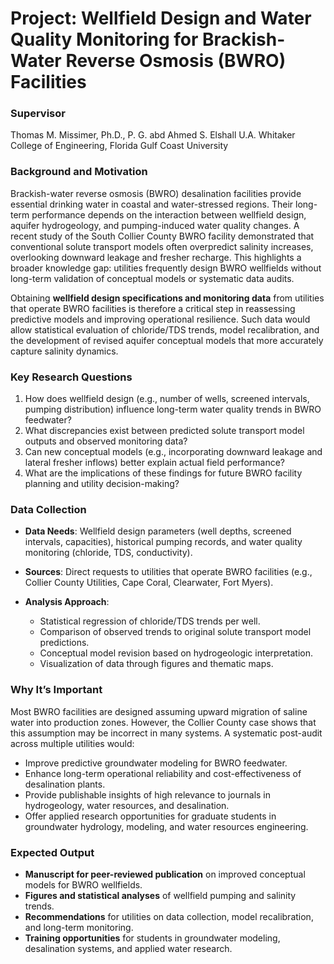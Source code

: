 # Project: Wellfield Design and Water Quality Monitoring for Brackish-Water Reverse Osmosis (BWRO) Facilities

### Supervisor
Thomas M. Missimer, Ph.D., P. G. abd  Ahmed S. Elshall
U.A. Whitaker College of Engineering, Florida Gulf Coast University

### Background and Motivation

Brackish-water reverse osmosis (BWRO) desalination facilities provide essential drinking water in coastal and water-stressed regions. Their long-term performance depends on the interaction between wellfield design, aquifer hydrogeology, and pumping-induced water quality changes. A recent study of the South Collier County BWRO facility demonstrated that conventional solute transport models often overpredict salinity increases, overlooking downward leakage and fresher recharge. This highlights a broader knowledge gap: utilities frequently design BWRO wellfields without long-term validation of conceptual models or systematic data audits.

Obtaining **wellfield design specifications and monitoring data** from utilities that operate BWRO facilities is therefore a critical step in reassessing predictive models and improving operational resilience. Such data would allow statistical evaluation of chloride/TDS trends, model recalibration, and the development of revised aquifer conceptual models that more accurately capture salinity dynamics.

### Key Research Questions

1. How does wellfield design (e.g., number of wells, screened intervals, pumping distribution) influence long-term water quality trends in BWRO feedwater?
2. What discrepancies exist between predicted solute transport model outputs and observed monitoring data?
3. Can new conceptual models (e.g., incorporating downward leakage and lateral fresher inflows) better explain actual field performance?
4. What are the implications of these findings for future BWRO facility planning and utility decision-making?

### Data Collection

* **Data Needs**: Wellfield design parameters (well depths, screened intervals, capacities), historical pumping records, and water quality monitoring (chloride, TDS, conductivity).
* **Sources**: Direct requests to utilities that operate BWRO facilities (e.g., Collier County Utilities, Cape Coral, Clearwater, Fort Myers).
* **Analysis Approach**:

  * Statistical regression of chloride/TDS trends per well.
  * Comparison of observed trends to original solute transport model predictions.
  * Conceptual model revision based on hydrogeologic interpretation.
  * Visualization of data through figures and thematic maps.

### Why It’s Important

Most BWRO facilities are designed assuming upward migration of saline water into production zones. However, the Collier County case shows that this assumption may be incorrect in many systems. A systematic post-audit across multiple utilities would:

* Improve predictive groundwater modeling for BWRO feedwater.
* Enhance long-term operational reliability and cost-effectiveness of desalination plants.
* Provide publishable insights of high relevance to journals in hydrogeology, water resources, and desalination.
* Offer applied research opportunities for graduate students in groundwater hydrology, modeling, and water resources engineering.

### Expected Output

* **Manuscript for peer-reviewed publication** on improved conceptual models for BWRO wellfields.
* **Figures and statistical analyses** of wellfield pumping and salinity trends.
* **Recommendations** for utilities on data collection, model recalibration, and long-term monitoring.
* **Training opportunities** for students in groundwater modeling, desalination systems, and applied water research.

